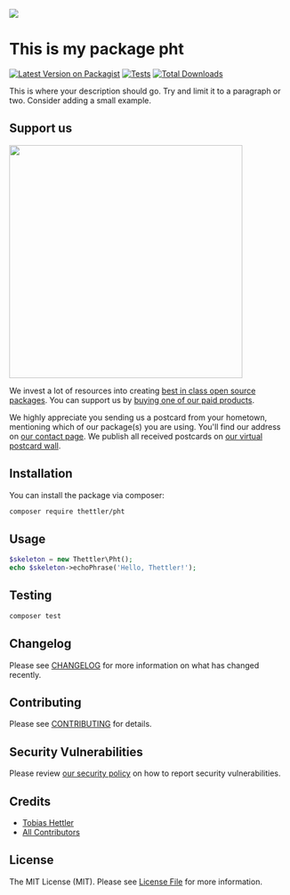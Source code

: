 
[<img src="https://github-ads.s3.eu-central-1.amazonaws.com/support-ukraine.svg?t=1" />](https://supportukrainenow.org)

# This is my package pht

[![Latest Version on Packagist](https://img.shields.io/packagist/v/thettler/pht.svg?style=flat-square)](https://packagist.org/packages/thettler/pht)
[![Tests](https://github.com/thettler/pht/actions/workflows/run-tests.yml/badge.svg?branch=main)](https://github.com/thettler/pht/actions/workflows/run-tests.yml)
[![Total Downloads](https://img.shields.io/packagist/dt/thettler/pht.svg?style=flat-square)](https://packagist.org/packages/thettler/pht)

This is where your description should go. Try and limit it to a paragraph or two. Consider adding a small example.

## Support us

[<img src="https://github-ads.s3.eu-central-1.amazonaws.com/pht.jpg?t=1" width="419px" />](https://spatie.be/github-ad-click/pht)

We invest a lot of resources into creating [best in class open source packages](https://spatie.be/open-source). You can support us by [buying one of our paid products](https://spatie.be/open-source/support-us).

We highly appreciate you sending us a postcard from your hometown, mentioning which of our package(s) you are using. You'll find our address on [our contact page](https://spatie.be/about-us). We publish all received postcards on [our virtual postcard wall](https://spatie.be/open-source/postcards).

## Installation

You can install the package via composer:

```bash
composer require thettler/pht
```

## Usage

```php
$skeleton = new Thettler\Pht();
echo $skeleton->echoPhrase('Hello, Thettler!');
```

## Testing

```bash
composer test
```

## Changelog

Please see [CHANGELOG](CHANGELOG.md) for more information on what has changed recently.

## Contributing

Please see [CONTRIBUTING](https://github.com/spatie/.github/blob/main/CONTRIBUTING.md) for details.

## Security Vulnerabilities

Please review [our security policy](../../security/policy) on how to report security vulnerabilities.

## Credits

- [Tobias Hettler](https://github.com/thettler)
- [All Contributors](../../contributors)

## License

The MIT License (MIT). Please see [License File](LICENSE.md) for more information.
